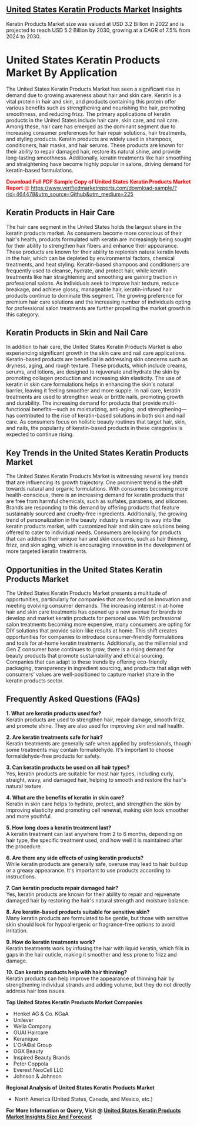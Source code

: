 <h2><a href="https://www.verifiedmarketreports.com/download-sample/?rid=464478&amp;utm_source=Github&amp;utm_medium=225" target="_blank">United States Keratin Products Market</a> Insights</h2><p>Keratin Products Market size was valued at USD 3.2 Billion in 2022 and is projected to reach USD 5.2 Billion by 2030, growing at a CAGR of 7.5% from 2024 to 2030.</p><p> <h1>United States Keratin Products Market By Application</h1> <p>The United States Keratin Products Market has seen a significant rise in demand due to growing awareness about hair and skin care. Keratin is a vital protein in hair and skin, and products containing this protein offer various benefits such as strengthening and nourishing the hair, promoting smoothness, and reducing frizz. The primary applications of keratin products in the United States include hair care, skin care, and nail care. Among these, hair care has emerged as the dominant segment due to increasing consumer preferences for hair repair solutions, hair treatments, and styling products. Keratin products are widely used in shampoos, conditioners, hair masks, and hair serums. These products are known for their ability to repair damaged hair, restore its natural shine, and provide long-lasting smoothness. Additionally, keratin treatments like hair smoothing and straightening have become highly popular in salons, driving demand for keratin-based formulations. <p><span class=""><span style="color: #ff0000;"><strong>Download Full PDF Sample Copy of United States Keratin Products Market Report</strong> @ </span><a href="https://www.verifiedmarketreports.com/download-sample/?rid=464478&amp;utm_source=Github&amp;utm_medium=225" target="_blank">https://www.verifiedmarketreports.com/download-sample/?rid=464478&amp;utm_source=Github&amp;utm_medium=225</a></span></p></p> <h2>Keratin Products in Hair Care</h2> <p>The hair care segment in the United States holds the largest share in the keratin products market. As consumers become more conscious of their hair's health, products formulated with keratin are increasingly being sought for their ability to strengthen hair fibers and enhance their appearance. These products are known for their ability to replenish natural keratin levels in the hair, which can be depleted by environmental factors, chemical treatments, and heat styling. Keratin-based shampoos and conditioners are frequently used to cleanse, hydrate, and protect hair, while keratin treatments like hair straightening and smoothing are gaining traction in professional salons. As individuals seek to improve hair texture, reduce breakage, and achieve glossy, manageable hair, keratin-infused hair products continue to dominate this segment. The growing preference for premium hair care solutions and the increasing number of individuals opting for professional salon treatments are further propelling the market growth in this category.</p> <h2>Keratin Products in Skin and Nail Care</h2> <p>In addition to hair care, the United States Keratin Products Market is also experiencing significant growth in the skin care and nail care applications. Keratin-based products are beneficial in addressing skin concerns such as dryness, aging, and rough texture. These products, which include creams, serums, and lotions, are designed to rejuvenate and hydrate the skin by promoting collagen production and increasing skin elasticity. The use of keratin in skin care formulations helps in enhancing the skin's natural barrier, leaving it feeling smoother and more supple. In nail care, keratin treatments are used to strengthen weak or brittle nails, promoting growth and durability. The increasing demand for products that provide multi-functional benefits—such as moisturizing, anti-aging, and strengthening—has contributed to the rise of keratin-based solutions in both skin and nail care. As consumers focus on holistic beauty routines that target hair, skin, and nails, the popularity of keratin-based products in these categories is expected to continue rising.</p> <h2>Key Trends in the United States Keratin Products Market</h2> <p>The United States Keratin Products Market is witnessing several key trends that are influencing its growth trajectory. One prominent trend is the shift towards natural and organic formulations. With consumers becoming more health-conscious, there is an increasing demand for keratin products that are free from harmful chemicals, such as sulfates, parabens, and silicones. Brands are responding to this demand by offering products that feature sustainably sourced and cruelty-free ingredients. Additionally, the growing trend of personalization in the beauty industry is making its way into the keratin products market, with customized hair and skin care solutions being offered to cater to individual needs. Consumers are looking for products that can address their unique hair and skin concerns, such as hair thinning, frizz, and skin aging, which is encouraging innovation in the development of more targeted keratin treatments.</p> <h2>Opportunities in the United States Keratin Products Market</h2> <p>The United States Keratin Products Market presents a multitude of opportunities, particularly for companies that are focused on innovation and meeting evolving consumer demands. The increasing interest in at-home hair and skin care treatments has opened up a new avenue for brands to develop and market keratin products for personal use. With professional salon treatments becoming more expensive, many consumers are opting for DIY solutions that provide salon-like results at home. This shift creates opportunities for companies to introduce consumer-friendly formulations and tools for at-home keratin treatments. Additionally, as the millennial and Gen Z consumer base continues to grow, there is a rising demand for beauty products that promote sustainability and ethical sourcing. Companies that can adapt to these trends by offering eco-friendly packaging, transparency in ingredient sourcing, and products that align with consumers’ values are well-positioned to capture market share in the keratin products sector.</p> <h2>Frequently Asked Questions (FAQs)</h2> <p><strong>1. What are keratin products used for?</strong><br> Keratin products are used to strengthen hair, repair damage, smooth frizz, and promote shine. They are also used for improving skin and nail health.</p> <p><strong>2. Are keratin treatments safe for hair?</strong><br> Keratin treatments are generally safe when applied by professionals, though some treatments may contain formaldehyde. It's important to choose formaldehyde-free products for safety.</p> <p><strong>3. Can keratin products be used on all hair types?</strong><br> Yes, keratin products are suitable for most hair types, including curly, straight, wavy, and damaged hair, helping to smooth and restore the hair's natural texture.</p> <p><strong>4. What are the benefits of keratin in skin care?</strong><br> Keratin in skin care helps to hydrate, protect, and strengthen the skin by improving elasticity and promoting cell renewal, making skin look smoother and more youthful.</p> <p><strong>5. How long does a keratin treatment last?</strong><br> A keratin treatment can last anywhere from 2 to 6 months, depending on hair type, the specific treatment used, and how well it is maintained after the procedure.</p> <p><strong>6. Are there any side effects of using keratin products?</strong><br> While keratin products are generally safe, overuse may lead to hair buildup or a greasy appearance. It's important to use products according to instructions.</p> <p><strong>7. Can keratin products repair damaged hair?</strong><br> Yes, keratin products are known for their ability to repair and rejuvenate damaged hair by restoring the hair's natural strength and moisture balance.</p> <p><strong>8. Are keratin-based products suitable for sensitive skin?</strong><br> Many keratin products are formulated to be gentle, but those with sensitive skin should look for hypoallergenic or fragrance-free options to avoid irritation.</p> <p><strong>9. How do keratin treatments work?</strong><br> Keratin treatments work by infusing the hair with liquid keratin, which fills in gaps in the hair cuticle, making it smoother and less prone to frizz and damage.</p> <p><strong>10. Can keratin products help with hair thinning?</strong><br> Keratin products can help improve the appearance of thinning hair by strengthening individual strands and adding volume, but they do not directly address hair loss issues.</p> </p><p><strong>Top United States Keratin Products Market Companies</strong></p><div data-test-id=""><p><li>Henkel AG & Co. KGaA</li><li> Unilever</li><li> Wella Company</li><li> OUAI Haircare</li><li> Keranique</li><li> L'OrÃ©al Group</li><li> OGX Beauty</li><li> Inspired Beauty Brands</li><li> Peter Coppola</li><li> Everest NeoCell LLC</li><li> Johnson & Johnson</li></p><div><strong>Regional Analysis of&nbsp;United States Keratin Products Market</strong></div><ul><li dir="ltr"><p dir="ltr">North America&nbsp;(United States, Canada, and Mexico, etc.)</p></li></ul><p><strong>For More Information or Query, Visit @&nbsp;</strong><strong><a href="https://www.verifiedmarketreports.com/product/keratin-products-market/?utm_source=Github&amp;utm_medium=225" target="_blank">United States Keratin Products Market Insights Size And Forecast</a></strong></p></div>
